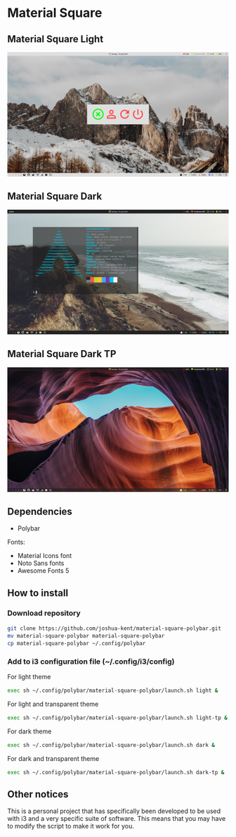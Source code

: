 Material Square
===


Material Square Light
---

![Material Square Light (with power menu)](https://raw.githubusercontent.com/joshua-kent/material-square-polybar/media/light-19-07-2020_edit.png)

Material Square Dark
---

![Material Square Dark](https://raw.githubusercontent.com/joshua-kent/material-square-polybar/media/dark-19-07-2020_edit.png)

Material Square Dark TP
---

![Material Square Dark TP](https://raw.githubusercontent.com/joshua-kent/material-square-polybar/media/dark-tp-19-07-2020_edit.png)


Dependencies
---

* Polybar

Fonts:

* Material Icons font
* Noto Sans fonts
* Awesome Fonts 5

How to install
---

### Download repository

```bash
git clone https://github.com/joshua-kent/material-square-polybar.git
mv material-square-polybar material-square-polybar
cp material-square-polybar ~/.config/polybar
```

### Add to i3 configuration file (~/.config/i3/config)

For light theme
```bash
exec sh ~/.config/polybar/material-square-polybar/launch.sh light &
```

For light and transparent theme
```bash
exec sh ~/.config/polybar/material-square-polybar/launch.sh light-tp &
```

For dark theme
```bash
exec sh ~/.config/polybar/material-square-polybar/launch.sh dark &
```

For dark and transparent theme
```bash
exec sh ~/.config/polybar/material-square-polybar/launch.sh dark-tp &
```

Other notices
---

This is a personal project that has specifically been developed to be used with i3 and a very specific suite of software. This means that you may have to modify the script to make it work for you.

